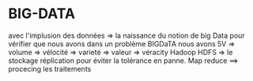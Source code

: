 # BIG-DATA

avec l'implusion des données => la naissance du notion de big Data
pour vérifier que nous avons dans un problème BIGDaTA nous avons 5V
=> volume 
=> vélocité
=> varieté
=> valeur
=> véracity 
Hadoop HDFS => le stockage réplication pour éviter la  tolérance en panne.
Map reduce ==> procecing les traitements
